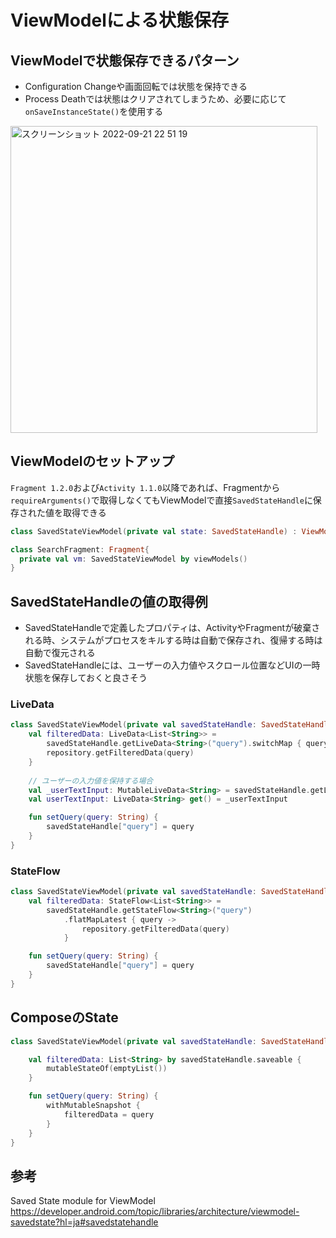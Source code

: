 # ViewModelによる状態保存

## ViewModelで状態保存できるパターン  
- Configuration Changeや画面回転では状態を保持できる  
- Process Deathでは状態はクリアされてしまうため、必要に応じて`onSaveInstanceState()`を使用する   
  
<img width="491" alt="スクリーンショット 2022-09-21 22 51 19" src="https://user-images.githubusercontent.com/16067422/191522304-317956b6-9260-4951-9367-cea3dfd141d0.png">

## ViewModelのセットアップ
`Fragment 1.2.0`および`Activity 1.1.0`以降であれば、Fragmentから`requireArguments()`で取得しなくてもViewModelで直接`SavedStateHandle`に保存された値を取得できる
```Kotlin
class SavedStateViewModel(private val state: SavedStateHandle) : ViewModel() { ... }

class SearchFragment: Fragment{
  private val vm: SavedStateViewModel by viewModels()
}
```

## SavedStateHandleの値の取得例
- SavedStateHandleで定義したプロパティは、ActivityやFragmentが破棄される時、システムがプロセスをキルする時は自動で保存され、復帰する時は自動で復元される
- SavedStateHandleには、ユーザーの入力値やスクロール位置などUIの一時状態を保存しておくと良さそう

### LiveData
```Kotlin
class SavedStateViewModel(private val savedStateHandle: SavedStateHandle) : ViewModel() {
    val filteredData: LiveData<List<String>> =
        savedStateHandle.getLiveData<String>("query").switchMap { query ->
        repository.getFilteredData(query)
    }
    
    // ユーザーの入力値を保持する場合
    val _userTextInput: MutableLiveData<String> = savedStateHandle.getLiveData<String>("USER_TEXT_INPUT", "")
    val userTextInput: LiveData<String> get() = _userTextInput

    fun setQuery(query: String) {
        savedStateHandle["query"] = query
    }
}
```

### StateFlow
```Kotlin
class SavedStateViewModel(private val savedStateHandle: SavedStateHandle) : ViewModel() {
    val filteredData: StateFlow<List<String>> =
        savedStateHandle.getStateFlow<String>("query")
            .flatMapLatest { query ->
                repository.getFilteredData(query)
            }

    fun setQuery(query: String) {
        savedStateHandle["query"] = query
    }
}
```

## ComposeのState
```Kotlin
class SavedStateViewModel(private val savedStateHandle: SavedStateHandle) : ViewModel() {

    val filteredData: List<String> by savedStateHandle.saveable {
        mutableStateOf(emptyList())
    }

    fun setQuery(query: String) {
        withMutableSnapshot {
            filteredData = query
        }
    }
}
```

## 参考
Saved State module for ViewModel   
https://developer.android.com/topic/libraries/architecture/viewmodel-savedstate?hl=ja#savedstatehandle
